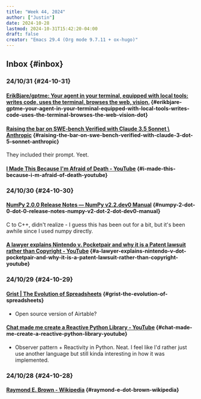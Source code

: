```yaml
---
title: "Week 44, 2024"
author: ["Justin"]
date: 2024-10-28
lastmod: 2024-10-31T15:42:20-04:00
draft: false
creator: "Emacs 29.4 (Org mode 9.7.11 + ox-hugo)"
---
```


<div class="outline-1 jvc">

## Inbox {#inbox}

<div class="outline-2 jvc">

### 24/10/31 {#24-10-31}

<div class="outline-3 jvc">

#### [ErikBjare/gptme: Your agent in your terminal, equipped with local tools: writes code, uses the terminal, browses the web, vision.](https://github.com/ErikBjare/gptme) {#erikbjare-gptme-your-agent-in-your-terminal-equipped-with-local-tools-writes-code-uses-the-terminal-browses-the-web-vision-dot}


</div>

<div class="outline-3 jvc">

#### [Raising the bar on SWE-bench Verified with Claude 3.5 Sonnet \\ Anthropic](https://www.anthropic.com/research/swe-bench-sonnet) {#raising-the-bar-on-swe-bench-verified-with-claude-3-dot-5-sonnet-anthropic}

They included their prompt. Yeet.

</div>

<div class="outline-3 jvc">

#### [I Made This Because I'm Afraid of Death - YouTube](https://www.youtube.com/watch?v=cw0zx2cStlU) {#i-made-this-because-i-m-afraid-of-death-youtube}


</div>

</div>

<div class="outline-2 jvc">

### 24/10/30 {#24-10-30}

<div class="outline-3 jvc">

#### [NumPy 2.0.0 Release Notes — NumPy v2.2.dev0 Manual](https://numpy.org/devdocs/release/2.0.0-notes.html) {#numpy-2-dot-0-dot-0-release-notes-numpy-v2-dot-2-dot-dev0-manual}

C to C++, didn't realize - I guess this has been out for a bit, but it's been
awhile since I used numpy directly.

</div>

<div class="outline-3 jvc">

#### [A lawyer explains Nintendo v. Pocketpair and why it is a Patent lawsuit rather than Copyright - YouTube](https://www.youtube.com/watch?v=8apzrwv75i0) {#a-lawyer-explains-nintendo-v-dot-pocketpair-and-why-it-is-a-patent-lawsuit-rather-than-copyright-youtube}


</div>

</div>

<div class="outline-2 jvc">

### 24/10/29 {#24-10-29}

<div class="outline-3 jvc">

#### [Grist | The Evolution of Spreadsheets](https://www.getgrist.com/) {#grist-the-evolution-of-spreadsheets}

-   Open source version of Airtable?

</div>

<div class="outline-3 jvc">

#### [Chat made me create a Reactive Python Library - YouTube](https://www.youtube.com/watch?v=nkuXqx-6Xwc) {#chat-made-me-create-a-reactive-python-library-youtube}

-   Observer pattern + Reactivity in Python. Neat. I feel like I'd rather just use
    another language but still kinda interesting in how it was implemented.

</div>

</div>

<div class="outline-2 jvc">

### 24/10/28 {#24-10-28}

<div class="outline-3 jvc">

#### [Raymond E. Brown - Wikipedia](https://en.wikipedia.org/wiki/Raymond_E._Brown) {#raymond-e-dot-brown-wikipedia}


</div>

</div>

</div>
